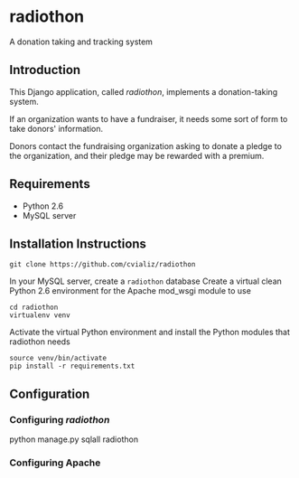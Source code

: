 radiothon
=========
A donation taking and tracking system

## Introduction

This Django application, called _radiothon_, implements a donation-taking system.

If an organization wants to have a fundraiser, it needs some sort of form to take donors' information.

Donors contact the fundraising organization asking to donate a pledge to the organization,
and their pledge may be rewarded with a premium.

## Requirements
  - Python 2.6
  - MySQL server

## Installation Instructions

    git clone https://github.com/cvializ/radiothon
    
  In your MySQL server, create a `radiothon` database
  Create a virtual clean Python 2.6 environment for the Apache mod_wsgi module to use
    
    cd radiothon
    virtualenv venv
    
  Activate the virtual Python environment and install the Python modules that radiothon needs
    
    source venv/bin/activate
    pip install -r requirements.txt

## Configuration

### Configuring _radiothon_

  python manage.py sqlall radiothon

### Configuring Apache

## 


